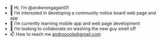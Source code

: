 - 👋 Hi, I’m @andwrongagain01
- 👀 I’m interested in developing a community notice board web page and app
- 🌱 I’m currently learning mobile app and web page development
- 💞️ I’m looking to collaborate on washing the new guy smell off
- 📫 How to reach me androocole@gmail.com

<!---
andwrongagain01/andwrongagain01 is a ✨ special ✨ repository because its `README.md` (this file) appears on your GitHub profile.
You can click the Preview link to take a look at your changes.
--->
